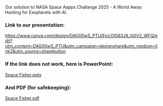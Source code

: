 Our solution to NASA Space Aapps Challange 2025 - A World Away: Hunting for Exoplanets with AI.

### Link to our presentation: 
https://www.canva.com/design/DAG00wS_PTU/EjcLOIS83J9_ljjGV2_WFQ/edit?utm_content=DAG00wS_PTU&utm_campaign=designshare&utm_medium=link2&utm_source=sharebutton
### If the link does not work, here is PowerPoint:
[Space Fisher.pptx](https://github.com/user-attachments/files/22707192/Space.Fisher.pptx)
### And PDF (for safekeeping):
[Space Fisher.pdf](https://github.com/user-attachments/files/22707193/Space.Fisher.pdf)
